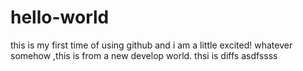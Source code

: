 # hello-world
this is my first time of using github and i am a little excited!
whatever somehow ,this is from a new develop world.
thsi is diffs
asdfssss
